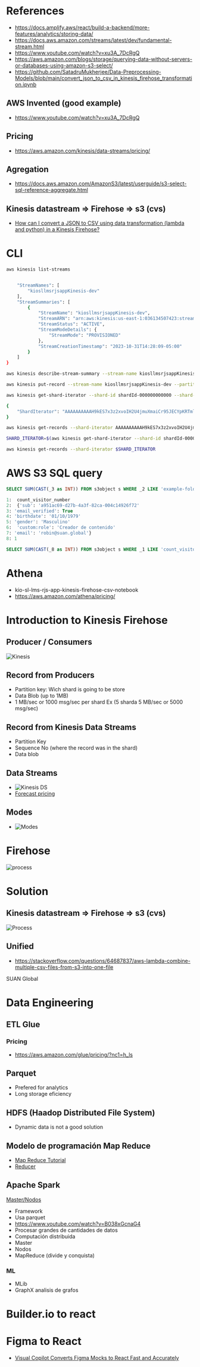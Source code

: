 # References
- https://docs.amplify.aws/react/build-a-backend/more-features/analytics/storing-data/
- https://docs.aws.amazon.com/streams/latest/dev/fundamental-stream.html
- https://www.youtube.com/watch?v=xu3A_7DcRgQ
- https://aws.amazon.com/blogs/storage/querying-data-without-servers-or-databases-using-amazon-s3-select/
- https://github.com/SatadruMukherjee/Data-Preprocessing-Models/blob/main/convert_json_to_csv_in_kinesis_firehose_transformation.ipynb

## AWS Invented (good example)
- https://www.youtube.com/watch?v=xu3A_7DcRgQ


## Pricing
- https://aws.amazon.com/kinesis/data-streams/pricing/

## Agregation
- https://docs.aws.amazon.com/AmazonS3/latest/userguide/s3-select-sql-reference-aggregate.html

## Kinesis datastream => Firehose => s3 (cvs)
- [How can I convert a JSON to CSV using data transformation (lambda and python) in a Kinesis Firehose?](https://www.youtube.com/watch?v=w0EaPnGNPZA)


# CLI
```sh
aws kinesis list-streams


    "StreamNames": [
        "kiosllmsrjsappKinesis-dev"
    ],
    "StreamSummaries": [
        {
            "StreamName": "kiosllmsrjsappKinesis-dev",
            "StreamARN": "arn:aws:kinesis:us-east-1:036134507423:stream/kiosllmsrjsappKinesis-dev",
            "StreamStatus": "ACTIVE",
            "StreamModeDetails": {
                "StreamMode": "PROVISIONED"
            },
            "StreamCreationTimestamp": "2023-10-31T14:28:09-05:00"
        }
    ]
}

aws kinesis describe-stream-summary --stream-name kiosllmsrjsappKinesis-dev

aws kinesis put-record --stream-name kiosllmsrjsappKinesis-dev --partition-key 123 --data testdata

aws kinesis get-shard-iterator --shard-id shardId-000000000000 --shard-iterator-type TRIM_HORIZON --stream-name kiosllmsrjsappKinesis-dev

{
    "ShardIterator": "AAAAAAAAAAH9kES7x3z2xvoIH2U4jmuXmaiCr95JECYpKRTmlkYOGY0cV0/jf5RCPMFDqGaqNCnb7UBDCEvlA/ISf4E9YAY/EAYpinMB3+5NOyPVQOly75j+0J8RcT7hvTfRafIF1llATxbR0HcPDBiUYxPdPv0r+mm7u4073trNshpNbO6MHVr0wefTRWoSD1a166DOayjws/yAyeDzM+Kn93iFtlHUjrCjWzFovQ26iUX0xpnx8Wq99mtkZ7d2mHpMspoOO9c="
}

aws kinesis get-records --shard-iterator AAAAAAAAAAH9kES7x3z2xvoIH2U4jmuXmaiCr95JECYpKRTmlkYOGY0cV0/jf5RCPMFDqGaqNCnb7UBDCEvlA/ISf4E9YAY/EAYpinMB3+5NOyPVQOly75j+0J8RcT7hvTfRafIF1llATxbR0HcPDBiUYxPdPv0r+mm7u4073trNshpNbO6MHVr0wefTRWoSD1a166DOayjws/yAyeDzM+Kn93iFtlHUjrCjWzFovQ26iUX0xpnx8Wq99mtkZ7d2mHpMspoOO9c=

SHARD_ITERATOR=$(aws kinesis get-shard-iterator --shard-id shardId-000000000000 --shard-iterator-type TRIM_HORIZON --stream-name kiosllmsrjsappKinesis-dev --query 'ShardIterator')

aws kinesis get-records --shard-iterator $SHARD_ITERATOR

```
# AWS S3 SQL query
```sql
SELECT SUM(CAST(_3 as INT)) FROM s3object s WHERE _2 LIKE 'example-folder/%' AND _2 != 'example-folder/';

1:  count_visitor_number
2:  {'sub': 'a951ac69-d27b-4a3f-82ca-004c14926f72'
3: 'email_verified': True
4: 'birthdate': '01/10/1979'
5: 'gender': 'Masculino'
6:  'custom:role': 'Creador de contenido'
7: 'email': 'robin@suan.global'}
8: 1

SELECT SUM(CAST(_8 as INT)) FROM s3object s WHERE _1 LIKE 'count_visitor_number%';
```

# Athena
- kio-sl-lms-rjs-app-kinesis-firehose-csv-notebook
- https://aws.amazon.com/athena/pricing/



# Introduction to Kinesis Firehose

## Producer / Consumers

![Kinesis](./_images/kinesis_producer_consumers.png)

## Record from Producers
- Partition key: Wich shard is going to be store
- Data Blob (up to 1MB)
- 1 MB/sec or 1000 msg/sec per shard Ex (5 sharda 5 MB/sec or 5000 msg/sec)


## Record from Kinesis Data Streams
- Partition Key
- Sequence No (where the record was in the shard)
- Data blob

## Data Streams
- ![Kinesis DS](./_images/kinesis_data_streams.png)
- [Forecast pricing]("https://docs.google.com/spreadsheets/d/14duKJOsznvt8tm4y6_4ewR5xMau8O_uXq8R0DkeC9KE/edit?usp=sharing")

## Modes
- ![Modes](./_images/kinesis_modes.png)

# Firehose
![process](./_images/firehose.png)

# Solution

## Kinesis datastream => Firehose => s3 (cvs)

![Process](./_images/solution.png)


## Unified 
- https://stackoverflow.com/questions/64687837/aws-lambda-combine-multiple-csv-files-from-s3-into-one-file

SUAN Global

# Data Engineering

## ETL Glue 
### Pricing
- https://aws.amazon.com/glue/pricing/?nc1=h_ls

## Parquet
- Prefered for analytics
- Long storage eficiency

## HDFS (Haadop Distributed File System)
- Dynamic data is not a good solution

## Modelo de programación Map Reduce
- [Map Reduce Tutorial](https://youtu.be/yaeLIiHVPw4?si=mPZ4tspmHZa-6i2d)
- [Reducer](./_images/map_reducer.png)

## Apache Spark
[Master/Nodos](./_images/spark.png)
- Framework
- Usa parquet
- https://www.youtube.com/watch?v=B038xGcnaG4
- Procesar grandes de cantidades de datos
- Computación distribuida
- Master
- Nodos
- MapReduce (divide y conquista)

### ML
- MLib
- GraphX analisis de grafos



# Builder.io to react



# Figma to React 
- [Visual Copilot Converts Figma Mocks to React Fast and Accurately](https://www.youtube.com/watch?v=DttZuqAiuR0)